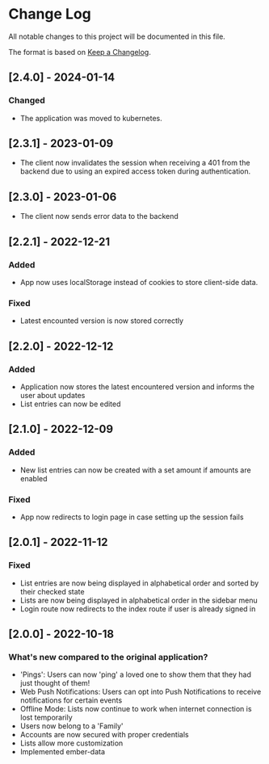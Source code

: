 # Change Log

All notable changes to this project will be documented in this file.

The format is based on [Keep a Changelog](http://keepachangelog.com/).

## [2.4.0] - 2024-01-14

### Changed

- The application was moved to kubernetes.

## [2.3.1] - 2023-01-09

- The client now invalidates the session when receiving a 401 from the backend due to using an expired access token during authentication.

## [2.3.0] - 2023-01-06

- The client now sends error data to the backend

## [2.2.1] - 2022-12-21

### Added

- App now uses localStorage instead of cookies to store client-side data.

### Fixed

- Latest encounted version is now stored correctly

## [2.2.0] - 2022-12-12

### Added

- Application now stores the latest encountered version and informs the user about updates
- List entries can now be edited

## [2.1.0] - 2022-12-09

### Added

- New list entries can now be created with a set amount if amounts are enabled

### Fixed

- App now redirects to login page in case setting up the session fails

## [2.0.1] - 2022-11-12

### Fixed

- List entries are now being displayed in alphabetical order and sorted by their checked state
- Lists are now being displayed in alphabetical order in the sidebar menu
- Login route now redirects to the index route if user is already signed in

## [2.0.0] - 2022-10-18

### What's new compared to the original application?

- 'Pings': Users can now 'ping' a loved one to show them that they had just thought of them!
- Web Push Notifications: Users can opt into Push Notifications to receive notifications for certain events
- Offline Mode: Lists now continue to work when internet connection is lost temporarily
- Users now belong to a 'Family'
- Accounts are now secured with proper credentials
- Lists allow more customization
- Implemented ember-data
